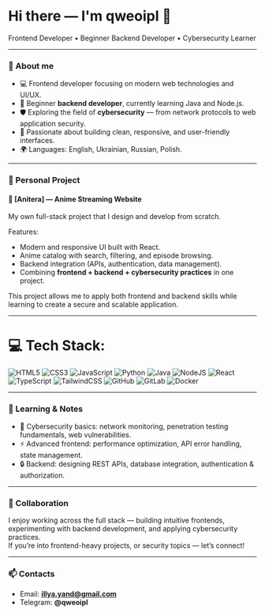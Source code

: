 <h1>Hi there — I'm qweoipl 👋</h1>
<p>
  Frontend Developer • Beginner Backend Developer • Cybersecurity Learner
</p>

---

### 🧭 About me
- 💻 Frontend developer focusing on modern web technologies and UI/UX.  
- 🌱 Beginner **backend developer**, currently learning Java and Node.js.  
- 🛡️ Exploring the field of **cybersecurity** — from network protocols to web application security.  
- 🎨 Passionate about building clean, responsive, and user-friendly interfaces.  
- 🌍 Languages: English, Ukrainian, Russian, Polish.

---

### 🚀 Personal Project
#### 🌸 [Anitera] — Anime Streaming Website  
My own full-stack project that I design and develop from scratch.  

Features:  
- Modern and responsive UI built with React. 
- Anime catalog with search, filtering, and episode browsing.  
- Backend integration (APIs, authentication, data management).  
- Combining **frontend + backend + cybersecurity practices** in one project.  

This project allows me to apply both frontend and backend skills while learning to create a secure and scalable application.

---

# 💻 Tech Stack:
![HTML5](https://img.shields.io/badge/html5-%23E34F26.svg?style=for-the-badge&logo=html5&logoColor=white) ![CSS3](https://img.shields.io/badge/css3-%231572B6.svg?style=for-the-badge&logo=css3&logoColor=white) ![JavaScript](https://img.shields.io/badge/javascript-%23323330.svg?style=for-the-badge&logo=javascript&logoColor=%23F7DF1E) ![Python](https://img.shields.io/badge/python-3670A0?style=for-the-badge&logo=python&logoColor=ffdd54) ![Java](https://img.shields.io/badge/java-%23ED8B00.svg?style=for-the-badge&logo=openjdk&logoColor=white) ![NodeJS](https://img.shields.io/badge/node.js-6DA55F?style=for-the-badge&logo=node.js&logoColor=white) ![React](https://img.shields.io/badge/react-%2320232a.svg?style=for-the-badge&logo=react&logoColor=%2361DAFB) ![TypeScript](https://img.shields.io/badge/typescript-%23007ACC.svg?style=for-the-badge&logo=typescript&logoColor=white) ![TailwindCSS](https://img.shields.io/badge/tailwindcss-%2338B2AC.svg?style=for-the-badge&logo=tailwind-css&logoColor=white) ![GitHub](https://img.shields.io/badge/github-%23121011.svg?style=for-the-badge&logo=github&logoColor=white) ![GitLab](https://img.shields.io/badge/gitlab-%23181717.svg?style=for-the-badge&logo=gitlab&logoColor=white) ![Docker](https://img.shields.io/badge/docker-%230db7ed.svg?style=for-the-badge&logo=docker&logoColor=white)

---

### 🧪 Learning & Notes
- 📡 Cybersecurity basics: network monitoring, penetration testing fundamentals, web vulnerabilities.  
- ⚡ Advanced frontend: performance optimization, API error handling, state management.  
- 🔒 Backend: designing REST APIs, database integration, authentication & authorization.

---

### 🤝 Collaboration
I enjoy working across the full stack — building intuitive frontends, experimenting with backend development, and applying cybersecurity practices.  
If you’re into frontend-heavy projects, or security topics — let’s connect!  

---

### 📫 Contacts
- Email: **illya.yand@gmail.com**  
- Telegram: **@qweoipl**   
